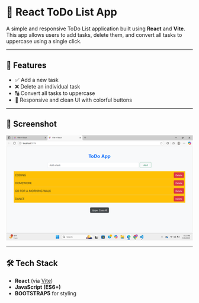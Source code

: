 # 📝 React ToDo List App

A simple and responsive ToDo List application built using **React** and **Vite**. This app allows users to add tasks, delete them, and convert all tasks to uppercase using a single click.

---

## 🚀 Features

- ✅ Add a new task
- ❌ Delete an individual task
- 🔠 Convert all tasks to uppercase
- 🎨 Responsive and clean UI with colorful buttons

---

## 📸 Screenshot

![ToDo App Screenshot](src/assets/Screenshot%20(280).png)

---

## 🛠️ Tech Stack

- **React** (via [Vite](https://vitejs.dev/))
- **JavaScript (ES6+)**
- **BOOTSTRAP5** for styling